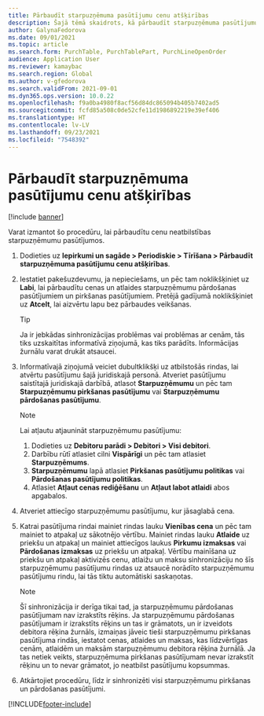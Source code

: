 ```yaml
---
title: Pārbaudīt starpuzņēmuma pasūtījumu cenu atšķirības
description: Šajā tēmā skaidrots, kā pārbaudīt starpuzņēmuma pasūtījumu cenu atšķirības
author: GalynaFedorova
ms.date: 09/01/2021
ms.topic: article
ms.search.form: PurchTable, PurchTablePart, PurchLineOpenOrder
audience: Application User
ms.reviewer: kamaybac
ms.search.region: Global
ms.author: v-gfedorova
ms.search.validFrom: 2021-09-01
ms.dyn365.ops.version: 10.0.22
ms.openlocfilehash: f9a0ba4980f8acf56d84dc865094b405b7402ad5
ms.sourcegitcommit: fcfd85a508c0de52cfe11d1986892219e39ef406
ms.translationtype: HT
ms.contentlocale: lv-LV
ms.lasthandoff: 09/23/2021
ms.locfileid: "7548392"
---
```

# <a name="check-intercompany-order-price-discrepancies"></a>Pārbaudīt starpuzņēmuma pasūtījumu cenu atšķirības

[!include [banner](../../includes/banner.md)]

Varat izmantot šo procedūru, lai pārbaudītu cenu neatbilstības starpuzņēmumu pasūtījumos.

1. Dodieties uz **Iepirkumi un sagāde \> Periodiskie \> Tīrīšana \> Pārbaudīt starpuzņēmuma pasūtījumu cenu atšķirības**.
1. Iestatiet pakešuzdevumu, ja nepieciešams, un pēc tam noklikšķiniet uz **Labi**, lai pārbaudītu cenas un atlaides starpuzņēmumu pārdošanas pasūtījumiem un pirkšanas pasūtījumiem. Pretējā gadījumā noklikšķiniet uz **Atcelt**, lai aizvērtu lapu bez pārbaudes veikšanas.

    > [!TIP]
    > Ja ir jebkādas sinhronizācijas problēmas vai problēmas ar cenām, tās tiks uzskaitītas informatīvā ziņojumā, kas tiks parādīts. Informācijas žurnālu varat drukāt atsaucei.

1. Informatīvajā ziņojumā veiciet dubultklikšķi uz atbilstošās rindas, lai atvērtu pasūtījumu šajā juridiskajā personā. Atveriet pasūtījumu saistītajā juridiskajā darbībā, atlasot **Starpuzņēmumu** un pēc tam **Starpuzņēmumu pirkšanas pasūtījumu** vai **Starpuzņēmumu pārdošanas pasūtījumu**.

    > [!NOTE]
    > Lai atļautu atjaunināt starpuzņēmumu pasūtījumu:
    >
    > 1. Dodieties uz **Debitoru parādi \> Debitori \> Visi debitori**.
    > 1. Darbību rūtī atlasiet cilni **Vispārīgi** un pēc tam atlasiet **Starpuzņēmums**.
    > 1. **Starpuzņēmumu** lapā atlasiet **Pirkšanas pasūtījumu politikas** vai **Pārdošanas pasūtījumu politikas**.
    > 1. Atlasiet **Atļaut cenas rediģēšanu** un **Atļaut labot atlaidi** abos apgabalos.

1. Atveriet attiecīgo starpuzņēmumu pasūtījumu, kur jāsaglabā cena.
1. Katrai pasūtījuma rindai mainiet rindas lauku **Vienības cena** un pēc tam mainiet to atpakaļ uz sākotnējo vērtību. Mainiet rindas lauku **Atlaide** uz priekšu un atpakaļ un mainiet attiecīgos laukus **Pirkumu izmaksas** vai **Pārdošanas izmaksas** uz priekšu un atpakaļ. Vērtību mainīšana uz priekšu un atpakaļ aktivizēs cenu, atlaižu un maksu sinhronizāciju no šīs starpuzņēmumu pasūtījumu rindas uz atsaucē norādīto starpuzņēmumu pasūtījumu rindu, lai tās tiktu automātiski saskaņotas.

    > [!NOTE]
    > Šī sinhronizācija ir derīga tikai tad, ja starpuzņēmumu pārdošanas pasūtījumam nav izrakstīts rēķins. Ja starpuzņēmumu pārdošanas pasūtījumam ir izrakstīts rēķins un tas ir grāmatots, un ir izveidots debitora rēķina žurnāls, izmaiņas jāveic tieši starpuzņēmumu pirkšanas pasūtījuma rindās, iestatot cenas, atlaides un maksas, kas līdzvērtīgas cenām, atlaidēm un maksām starpuzņēmumu debitora rēķina žurnālā. Ja tas netiek veikts, starpuzņēmuma pirkšanas pasūtījumam nevar izrakstīt rēķinu un to nevar grāmatot, jo neatbilst pasūtījumu kopsummas.

1. Atkārtojiet procedūru, līdz ir sinhronizēti visi starpuzņēmumu pirkšanas un pārdošanas pasūtījumi.

[!INCLUDE[footer-include](../../includes/footer-banner.md)]
